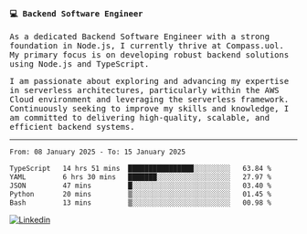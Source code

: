 
<samp>
  
#### 💻 Backend Software Engineer

As a dedicated Backend Software Engineer with a strong foundation in Node.js, I currently thrive at Compass.uol. My primary focus is on developing robust backend solutions using Node.js and TypeScript.

I am passionate about exploring and advancing my expertise in serverless architectures, particularly within the AWS Cloud environment and leveraging the serverless framework. Continuously seeking to improve my skills and knowledge, I am committed to delivering high-quality, scalable, and efficient backend systems.

---

<!--START_SECTION:waka-->

```txt
From: 08 January 2025 - To: 15 January 2025

TypeScript   14 hrs 51 mins  ████████████████░░░░░░░░░   63.84 %
YAML         6 hrs 30 mins   ███████░░░░░░░░░░░░░░░░░░   27.97 %
JSON         47 mins         █░░░░░░░░░░░░░░░░░░░░░░░░   03.40 %
Python       20 mins         ▒░░░░░░░░░░░░░░░░░░░░░░░░   01.45 %
Bash         13 mins         ▒░░░░░░░░░░░░░░░░░░░░░░░░   00.98 %
```

<!--END_SECTION:waka-->
  
</samp>

[![Linkedin](https://img.shields.io/badge/-Mateus%20Garcia-c080ff?style=flat-square&logo=Linkedin&logoColor=white&link=https://www.linkedin.com/in/mpgxc)](https://www.linkedin.com/in/mateusogarcia) 
